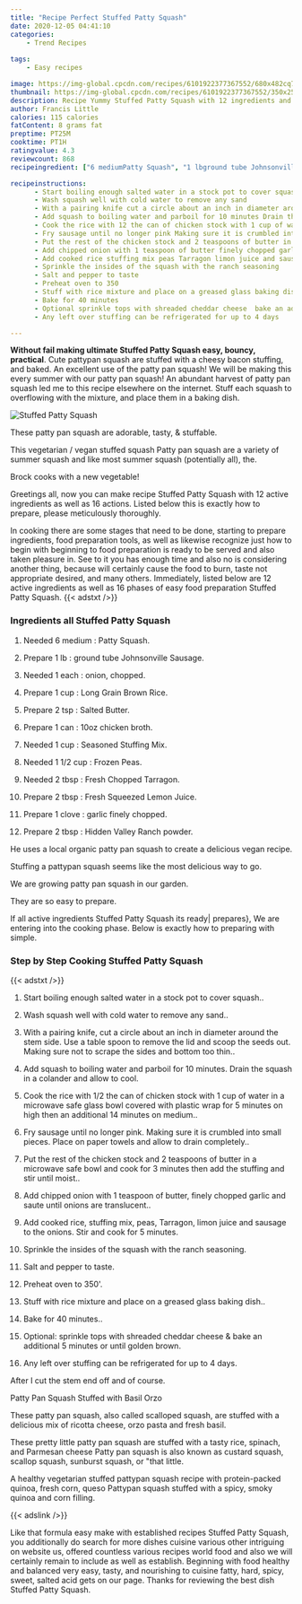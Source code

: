 ```yaml
---
title: "Recipe Perfect Stuffed Patty Squash"
date: 2020-12-05 04:41:10
categories:
    - Trend Recipes
    
tags:
    - Easy recipes

image: https://img-global.cpcdn.com/recipes/6101922377367552/680x482cq70/stuffed-patty-squash-recipe-main-photo.jpg
thumbnail: https://img-global.cpcdn.com/recipes/6101922377367552/350x250cq70/stuffed-patty-squash-recipe-main-photo.jpg
description: Recipe Yummy Stuffed Patty Squash with 12 ingredients and 16 stages of easy cooking.
author: Francis Little
calories: 115 calories
fatContent: 8 grams fat
preptime: PT25M
cooktime: PT1H
ratingvalue: 4.3
reviewcount: 868
recipeingredient: ["6 mediumPatty Squash", "1 lbground tube Johnsonville Sausage", "1 eachonion chopped", "1 cupLong Grain Brown Rice", "2 tspSalted Butter", "1 can10oz chicken broth", "1 cupSeasoned Stuffing Mix", "1 1/2 cupFrozen Peas", "2 tbspFresh Chopped Tarragon", "2 tbspFresh Squeezed Lemon Juice", "1 clovegarlic finely chopped", "2 tbspHidden Valley Ranch powder"]

recipeinstructions: 
      - Start boiling enough salted water in a stock pot to cover squash 
      - Wash squash well with cold water to remove any sand 
      - With a pairing knife cut a circle about an inch in diameter around the stem side Use a table spoon to remove the lid and scoop the seeds out Making sure not to scrape the sides and bottom too thin 
      - Add squash to boiling water and parboil for 10 minutes Drain the squash in a colander and allow to cool 
      - Cook the rice with 12 the can of chicken stock with 1 cup of water in a microwave safe glass bowl covered with plastic wrap for 5 minutes on high then an additional 14 minutes on medium 
      - Fry sausage until no longer pink Making sure it is crumbled into small pieces Place on paper towels and allow to drain completely 
      - Put the rest of the chicken stock and 2 teaspoons of butter in a microwave safe bowl and cook for 3 minutes then add the stuffing and stir until moist 
      - Add chipped onion with 1 teaspoon of butter finely chopped garlic and saute until onions are translucent 
      - Add cooked rice stuffing mix peas Tarragon limon juice and sausage to the onions Stir and cook for 5 minutes 
      - Sprinkle the insides of the squash with the ranch seasoning 
      - Salt and pepper to taste 
      - Preheat oven to 350 
      - Stuff with rice mixture and place on a greased glass baking dish 
      - Bake for 40 minutes 
      - Optional sprinkle tops with shreaded cheddar cheese  bake an additional 5 minutes or until golden brown 
      - Any left over stuffing can be refrigerated for up to 4 days

---
```




**Without fail making ultimate Stuffed Patty Squash easy, bouncy, practical**. Cute pattypan squash are stuffed with a cheesy bacon stuffing, and baked. An excellent use of the patty pan squash! We will be making this every summer with our patty pan squash! An abundant harvest of patty pan squash led me to this recipe elsewhere on the internet. Stuff each squash to overflowing with the mixture, and place them in a baking dish.


![Stuffed Patty Squash](https://img-global.cpcdn.com/recipes/6101922377367552/680x482cq70/stuffed-patty-squash-recipe-main-photo.jpg "Stuffed Patty Squash")



These patty pan squash are adorable, tasty, &amp; stuffable.

This vegetarian / vegan stuffed squash Patty pan squash are a variety of summer squash and like most summer squash (potentially all), the.

Brock cooks with a new vegetable!


Greetings all, now you can make recipe Stuffed Patty Squash with 12 active ingredients as well as 16 actions. Listed below this is exactly how to prepare, please meticulously thoroughly.

In cooking there are some stages that need to be done, starting to prepare ingredients, food preparation tools, as well as likewise recognize just how to begin with beginning to food preparation is ready to be served and also taken pleasure in. See to it you has enough time and also no is considering another thing, because will certainly cause the food to burn, taste not appropriate desired, and many others. Immediately, listed below are 12 active ingredients as well as 16 phases of easy food preparation Stuffed Patty Squash.
{{< adstxt />}}

### Ingredients all Stuffed Patty Squash


1. Needed 6 medium : Patty Squash.

1. Prepare 1 lb : ground tube Johnsonville Sausage.

1. Needed 1 each : onion, chopped.

1. Prepare 1 cup : Long Grain Brown Rice.

1. Prepare 2 tsp : Salted Butter.

1. Prepare 1 can : 10oz chicken broth.

1. Needed 1 cup : Seasoned Stuffing Mix.

1. Needed 1 1/2 cup : Frozen Peas.

1. Needed 2 tbsp : Fresh Chopped Tarragon.

1. Prepare 2 tbsp : Fresh Squeezed Lemon Juice.

1. Prepare 1 clove : garlic finely chopped.

1. Prepare 2 tbsp : Hidden Valley Ranch powder.


He uses a local organic patty pan squash to create a delicious vegan recipe.

Stuffing a pattypan squash seems like the most delicious way to go.

We are growing patty pan squash in our garden.

They are so easy to prepare.


If all active ingredients Stuffed Patty Squash its ready| prepares}, We are entering into the cooking phase. Below is exactly how to preparing with simple.

### Step by Step Cooking Stuffed Patty Squash

{{< adstxt />}}


1. Start boiling enough salted water in a stock pot to cover squash..



1. Wash squash well with cold water to remove any sand..



1. With a pairing knife, cut a circle about an inch in diameter around the stem side. Use a table spoon to remove the lid and scoop the seeds out. Making sure not to scrape the sides and bottom too thin..



1. Add squash to boiling water and parboil for 10 minutes. Drain the squash in a colander and allow to cool.



1. Cook the rice with 1/2 the can of chicken stock with 1 cup of water in a microwave safe glass bowl covered with plastic wrap for 5 minutes on high then an additional 14 minutes on medium..



1. Fry sausage until no longer pink. Making sure it is crumbled into small pieces. Place on paper towels and allow to drain completely..



1. Put the rest of the chicken stock and 2 teaspoons of butter in a microwave safe bowl and cook for 3 minutes then add the stuffing and stir until moist..



1. Add chipped onion with 1 teaspoon of butter, finely chopped garlic and saute until onions are translucent..



1. Add cooked rice, stuffing mix, peas, Tarragon, limon juice and sausage to the onions. Stir and cook for 5 minutes.



1. Sprinkle the insides of the squash with the ranch seasoning.



1. Salt and pepper to taste.



1. Preheat oven to 350&#39;.



1. Stuff with rice mixture and place on a greased glass baking dish..



1. Bake for 40 minutes..



1. Optional: sprinkle tops with shreaded cheddar cheese &amp; bake an additional 5 minutes or until golden brown.



1. Any left over stuffing can be refrigerated for up to 4 days.




After I cut the stem end off and of course.

Patty Pan Squash Stuffed with Basil Orzo

These patty pan squash, also called scalloped squash, are stuffed with a delicious mix of ricotta cheese, orzo pasta and fresh basil.

These pretty little patty pan squash are stuffed with a tasty rice, spinach, and Parmesan cheese Patty pan squash is also known as custard squash, scallop squash, sunburst squash, or &#34;that little.

A healthy vegetarian stuffed pattypan squash recipe with protein-packed quinoa, fresh corn, queso Pattypan squash stuffed with a spicy, smoky quinoa and corn filling.


{{< adslink />}}

Like that formula easy make with established recipes Stuffed Patty Squash, you additionally do search for more dishes cuisine various other intriguing on website us, offered countless various recipes world food and also we will certainly remain to include as well as establish. Beginning with food healthy and balanced very easy, tasty, and nourishing to cuisine fatty, hard, spicy, sweet, salted acid gets on our page. Thanks for reviewing the best dish Stuffed Patty Squash.
